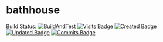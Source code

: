 # bathhouse 
Build Status: ![BuildAndTest](https://github.com/chukhuck/bathhouse/workflows/BuildAndTest/badge.svg?branch=main)
[![Visits Badge](https://badges.pufler.dev/visits/chukhuck/bathhouse)](https://badges.pufler.dev)
[![Created Badge](https://badges.pufler.dev/created/puf17640/git-badges)](https://badges.pufler.dev)
[![Updated Badge](https://badges.pufler.dev/updated/puf17640/git-badges)](https://badges.pufler.dev)
[![Commits Badge](https://badges.pufler.dev/commits/monthly/puf17640)](https://badges.pufler.dev)
